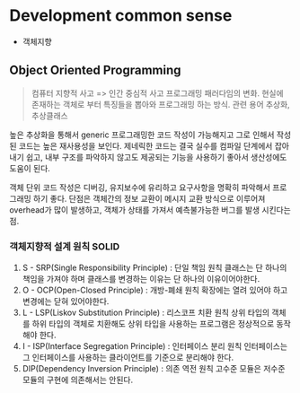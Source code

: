# Development common sense

- 객체지향

## Object Oriented Programming

> 컴퓨터 지향적 사고 => 인간 중심적 사고 프로그래밍 패러다임의 변화.
>현실에 존재하는 객체로 부터 특징들을 뽑아와 프로그래밍 하는 방식.
>관련 용어 추상화, 추상클래스

높은 추상화을 통해서 generic 프로그래밍한 코드 작성이 가능해지고 그로 인해서 작성 된 코드는 높은
재사용성을 보인다.
제네릭한 코드는 결국 실수를 컴파일 단계에서 잡아내기 쉽고, 내부 구조를 파악하지 않고도 제공되는 기능을 사용하기 좋아서 생산성에도 도움이 된다.

객체 단위 코드 작성은 디버깅, 유지보수에 유리하고 요구사항을 명확히 파악해서 프로그래밍 하기 좋다.
단점은 객체간의 정보 교환이 메시지 교환 방식으로 이루어져 overhead가 많이 발생하고, 객체가 상태를 가져서 예측불가능한 버그를 발생 시킨다는 점.

### 객체지향적 설계 원칙 SOLID

1. S - SRP(Single Responsibility Principle) : 단일 책임 원칙
클래스는 단 하나의 책임을 가져야 하며 클래스를 변경하는 이유는 단 하나의 이유이어야한다.
2. O - OCP(Open-Closed Principle) : 개방-폐쇄 원칙
확장에는 열려 있어야 하고 변경에는 닫혀 있어야한다.
3. L - LSP(Liskov Substitution Principle) : 리스코프 치환 원칙
상위 타입의 객체를 하위 타입의 객체로 치환해도 상위 타입을 사용하는 프로그램은 정상적으로 동작해야 한다.
4. I - ISP(Interface Segregation Principle) : 인터페이스 분리 원칙
인터페이스는 그 인터페이스를 사용하는 클라이언트를 기준으로 분리해야 한다.
5. DIP(Dependency Inversion Principle) : 의존 역전 원칙
고수준 모듈은 저수준 모듈의 구현에 의존해서는 안된다.
